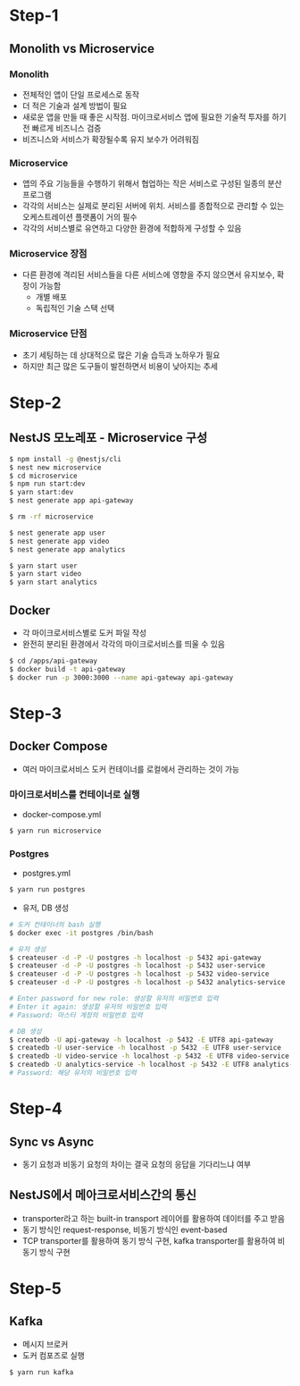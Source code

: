 # Step-1

## Monolith vs Microservice

### Monolith

- 전체적인 앱이 단일 프로세스로 동작
- 더 적은 기술과 설계 방법이 필요
- 새로운 앱을 만들 때 좋은 시작점. 마이크로서비스 앱에 필요한 기술적 투자를 하기 전 빠르게 비즈니스 검증
- 비즈니스와 서비스가 확장될수록 유지 보수가 어려워짐

### Microservice

- 앱의 주요 기능들을 수행하기 위해서 협업하는 작은 서비스로 구성된 일종의 분산 프로그램
- 각각의 서비스는 실제로 분리된 서버에 위치. 서비스를 종합적으로 관리할 수 있는 오케스트레이션 플랫폼이 거의 필수
- 각각의 서비스별로 유연하고 다양한 환경에 적합하게 구성할 수 있음

### Microservice 장점

- 다른 환경에 격리된 서비스들을 다른 서비스에 영향을 주지 않으면서 유지보수, 확장이 가능함
  - 개별 배포
  - 독립적인 기술 스택 선택

### Microservice 단점

- 초기 세팅하는 데 상대적으로 많은 기술 습득과 노하우가 필요
- 하지만 최근 많은 도구들이 발전하면서 비용이 낮아지는 추세

# Step-2

## NestJS 모노레포 - Microservice 구성

```bash
$ npm install -g @nestjs/cli
$ nest new microservice
$ cd microservice
$ npm run start:dev
$ yarn start:dev
$ nest generate app api-gateway

$ rm -rf microservice

$ nest generate app user
$ nest generate app video
$ nest generate app analytics

$ yarn start user
$ yarn start video
$ yarn start analytics
```

## Docker

- 각 마이크로서비스별로 도커 파일 작성
- 완전히 분리된 환경에서 각각의 마이크로서비스를 띄울 수 있음

```bash
$ cd /apps/api-gateway
$ docker build -t api-gateway
$ docker run -p 3000:3000 --name api-gateway api-gateway
```

# Step-3

## Docker Compose

- 여러 마이크로서비스 도커 컨테이너를 로컬에서 관리하는 것이 가능

### 마이크로서비스를 컨테이너로 실행

- docker-compose.yml

```bash
$ yarn run microservice
```

### Postgres

- postgres.yml

```bash
$ yarn run postgres
```

- 유저, DB 생성

```bash
# 도커 컨테이너의 bash 실행
$ docker exec -it postgres /bin/bash

# 유저 생성
$ createuser -d -P -U postgres -h localhost -p 5432 api-gateway
$ createuser -d -P -U postgres -h localhost -p 5432 user-service
$ createuser -d -P -U postgres -h localhost -p 5432 video-service
$ createuser -d -P -U postgres -h localhost -p 5432 analytics-service

# Enter password for new role: 생성할 유저의 비밀번호 입력
# Enter it again: 생성할 유저의 비밀번호 입력
# Password: 마스터 계정의 비밀번호 입력

# DB 생성
$ createdb -U api-gateway -h localhost -p 5432 -E UTF8 api-gateway
$ createdb -U user-service -h localhost -p 5432 -E UTF8 user-service
$ createdb -U video-service -h localhost -p 5432 -E UTF8 video-service
$ createdb -U analytics-service -h localhost -p 5432 -E UTF8 analytics-service
# Password: 해당 유저의 비밀번호 입력
```

# Step-4

## Sync vs Async

- 동기 요청과 비동기 요청의 차이는 결국 요청의 응답을 기다리느냐 여부

## NestJS에서 메아크로서비스간의 통신

- transporter라고 하는 built-in transport 레이어를 활용하여 데이터를 주고 받음
- 동기 방식인 request-response, 비동기 방식인 event-based
- TCP transporter를 활용하여 동기 방식 구현, kafka transporter를 활용하여 비동기 방식 구현

# Step-5

## Kafka

- 메시지 브로커
- 도커 컴포즈로 실행

```bash
$ yarn run kafka
```
